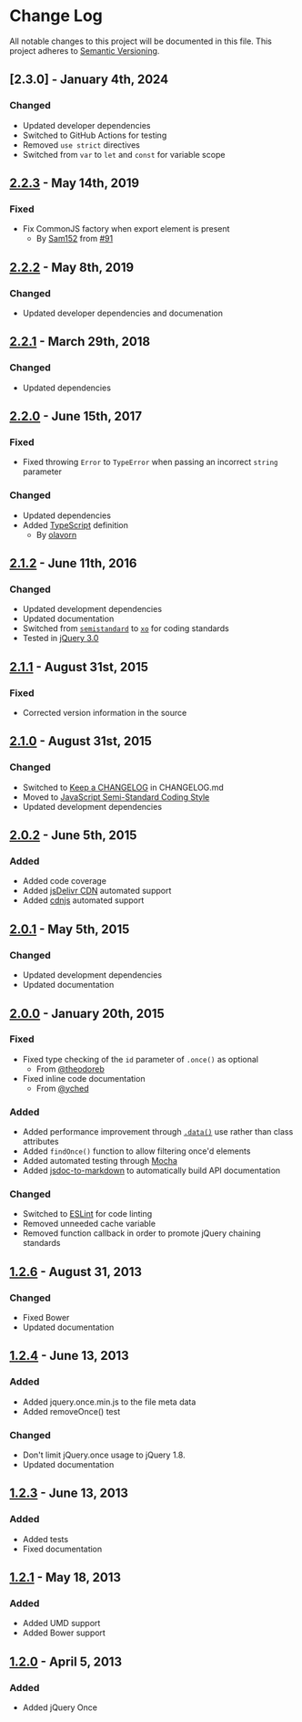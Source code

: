 # Change Log
All notable changes to this project will be documented in this file.
This project adheres to [Semantic Versioning](http://semver.org/).

## [2.3.0] - January 4th, 2024
### Changed
- Updated developer dependencies
- Switched to GitHub Actions for testing
- Removed `use strict` directives
- Switched from `var` to `let` and `const` for variable scope

## [2.2.3] - May 14th, 2019
### Fixed
- Fix CommonJS factory when export element is present
  - By [Sam152](https://github.com/Sam152) from [#91](https://github.com/RobLoach/jquery-once/issues/91)

## [2.2.2] - May 8th, 2019
### Changed
- Updated developer dependencies and documenation

## [2.2.1] - March 29th, 2018
### Changed
- Updated dependencies

## [2.2.0] - June 15th, 2017
### Fixed
- Fixed throwing `Error` to `TypeError` when passing an incorrect `string` parameter

### Changed
- Updated dependencies
- Added [TypeScript](http://www.typescriptlang.org/) definition
  - By [olavorn](https://github.com/olavorn)

## [2.1.2] - June 11th, 2016
### Changed
- Updated development dependencies
- Updated documentation
- Switched from [`semistandard`](http://npm.im/semistandard) to [`xo`](http://npm.im/xo) for coding standards
- Tested in [jQuery 3.0](https://blog.jquery.com/2016/06/09/jquery-3-0-final-released/)

## [2.1.1] - August 31st, 2015
### Fixed
- Corrected version information in the source

## [2.1.0] - August 31st, 2015
### Changed
- Switched to [Keep a CHANGELOG](http://keepachangelog.com) in CHANGELOG.md
- Moved to [JavaScript Semi-Standard Coding Style](http://npm.im/semistandard)
- Updated development dependencies

## [2.0.2] - June 5th, 2015
### Added
- Added code coverage
- Added [jsDelivr CDN](http://www.jsdelivr.com/#!jquery-once) automated support
- Added [cdnjs](https://github.com/cdnjs/cdnjs) automated support

## [2.0.1] - May 5th, 2015
### Changed
- Updated development dependencies
- Updated documentation

## [2.0.0] - January 20th, 2015
### Fixed
- Fixed type checking of the `id` parameter of `.once()` as optional
  - From [@theodoreb](http://github.com/theodoreb)
- Fixed inline code documentation
  - From [@yched](http://github.com/yched)

### Added
- Added performance improvement through [`.data()`](http://api.jquery.com/data/)
use rather than class attributes
- Added `findOnce()` function to allow filtering once'd elements
- Added automated testing through [Mocha](http://mochajs.org)
- Added [jsdoc-to-markdown](https://github.com/75lb/jsdoc-to-markdown) to
automatically build API documentation

### Changed
- Switched to [ESLint](http://eslint.org) for code linting
- Removed unneeded cache variable
- Removed function callback in order to promote jQuery chaining standards

## [1.2.6] - August 31, 2013
### Changed
- Fixed Bower
- Updated documentation

## [1.2.4] - June 13, 2013
### Added
- Added jquery.once.min.js to the file meta data
- Added removeOnce() test

### Changed
- Don't limit jQuery.once usage to jQuery 1.8.
- Updated documentation

## [1.2.3] - June 13, 2013
### Added
- Added tests
- Fixed documentation

## [1.2.1] - May 18, 2013
### Added
- Added UMD support
- Added Bower support

## [1.2.0] - April 5, 2013
### Added
- Added jQuery Once

[unreleased]: https://github.com/RobLoach/jquery-once/compare/2.2.3...HEAD
[2.2.3]: https://github.com/RobLoach/jquery-once/compare/2.2.2...2.2.3
[2.2.2]: https://github.com/RobLoach/jquery-once/compare/2.2.1...2.2.2
[2.2.1]: https://github.com/RobLoach/jquery-once/compare/2.2.0...2.2.1
[2.2.0]: https://github.com/RobLoach/jquery-once/compare/2.1.2...2.2.0
[2.1.2]: https://github.com/RobLoach/jquery-once/compare/2.1.1...2.1.2
[2.1.1]: https://github.com/RobLoach/jquery-once/compare/2.1.0...2.1.1
[2.1.0]: https://github.com/RobLoach/jquery-once/compare/2.0.2...2.1.0
[2.0.2]: https://github.com/RobLoach/jquery-once/compare/2.0.1...2.0.2
[2.0.1]: https://github.com/RobLoach/jquery-once/compare/2.0.0...2.0.1
[2.0.0]: https://github.com/RobLoach/jquery-once/compare/1.2.6...2.0.0
[1.2.6]: https://github.com/RobLoach/jquery-once/compare/1.2.4...1.2.6
[1.2.4]: https://github.com/RobLoach/jquery-once/compare/1.2.3...1.2.4
[1.2.3]: https://github.com/RobLoach/jquery-once/compare/1.2.1...1.2.3
[1.2.1]: https://github.com/RobLoach/jquery-once/compare/1.2.0...1.2.1
[1.2.0]: https://github.com/RobLoach/jquery-once/compare/7db530a0bd48f249c5f0df4fab02e93444623889...1.2.0
